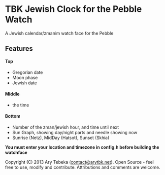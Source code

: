 TBK Jewish Clock for the Pebble Watch
=====================================

A Jewish calendar/zmanim watch face for the Pebble

## Features
#### Top
 * Gregorian date
 * Moon phase
 * Jewish date

#### Middle
 * the time

#### Bottom
 * Number of the zman/jewish hour, and time until next
 * Sun Graph, showing day/night parts and needle showing now
 * Sunrise (Netz), MidDay (Hatsot), Sunset (Skhia)

**You must enter your location and timezone in config.h before building the watchface**

Copyright (C) 2013 Ary Tebeka (contact@arytbk.net). Open Source - feel free to use, modify and contribute.
Attributions and comments are welcome.

